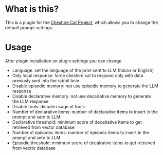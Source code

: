 # What is this?

This is a plugin for the [Cheshire Cat Project](https://github.com/pieroit/cheshire-cat), which allows you to change the default prompt settings.

# Usage

After plugin installation on plugin settings you can change:

- Language: set the language of the prmt sent to LLM (Italian or English)
- Only local response: force cheshire cat to respond only with data previusly sent into the rabbit hole
- Disable episodic memory: not use episodic memory to generate the LLM response
- Disable declarative memory: not use decalrative memory to generate the LLM response
- Disable tools: disbale usage of tools
- Number of declarative items: number of declarative items to insert in the prompt and setn to LLM
- Declarative threshold: minimum score of decalrative items to get retrieved from vector database
- Number of episodoc items: number of episodic items to insert in the prompt and setn to LLM
- Episodic threshold: minimum score of decalrative items to get retrieved from vector database

